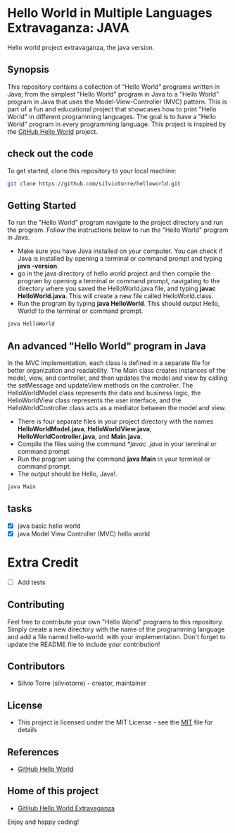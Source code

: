 # Hello World in Multiple Languages Extravaganza: JAVA
Hello world project extravaganza, the java version.
## Synopsis
This repository contains a collection of "Hello World" programs written in Java; from the simplest "Hello World" program in Java to a "Hello World" program in Java that uses the Model-View-Controller (MVC) pattern. This is part of a fun and educational project that showcases how to print "Hello World" in different programming languages. The goal is to have a "Hello World" program in every programming language. This project is inspired by the [GitHub Hello World](https://docs.github.com/en/get-started/quickstart/hello-world) project.
 
## check out the code
To get started, clone this repository to your local machine:
```bash
git clone https://github.com/silviotorre/helloworld.git
```
## Getting Started
To run the "Hello World" program navigate to the project directory and run the program. Follow the instructions below to run the "Hello World" program in Java.

- Make sure you have Java installed on your computer. You can check if Java is installed by opening a terminal or command prompt and typing **java -version**.
- go in the java directory of hello world project and then compile the program by opening a terminal or command prompt, navigating to the directory where you saved the HelloWorld.java file, and typing **javac HelloWorld.java**. This will create a new file called HelloWorld.class.
- Run the program by typing **java HelloWorld**. This should output Hello, World! to the terminal or command prompt.

```bash
java HelloWorld
```
## An advanced "Hello World" program in Java
In the MVC implementation, each class is defined in a separate file for better organization and readability. The Main class creates instances of the model, view, and controller, and then updates the model and view by calling the setMessage and updateView methods on the controller. The HelloWorldModel class represents the data and business logic, the HelloWorldView class represents the user interface, and the HelloWorldController class acts as a mediator between the model and view.

- There is four separate files in your project directory with the names **HelloWorldModel.java**, **HelloWorldView.java**, **HelloWorldController.java**, and **Main.java**.
- Compile the files using the command **javac *.java** in your terminal or command prompt
- Run the program using the command **java Main** in your terminal or command prompt.
- The output should be Hello, Java!.

```bash
java Main
```


## tasks
- [x] java basic hello world
- [x] java Model View Controller (MVC) hello world

# Extra Credit
- [ ] Add tests

## Contributing
Feel free to contribute your own "Hello World" programs to this repository. Simply create a new directory with the name of the programming language and add a file named hello-world.<extension> with your implementation. Don't forget to update the README file to include your contribution!

## Contributors
- Silvio Torre (silviotorre)  - creator, maintainer

## License
- This project is licensed under the MIT License - see the [MIT](https://choosealicense.com/licenses/mit/) file for details

## References
- [GitHub Hello World](https://docs.github.com/en/get-started/quickstart/hello-world)

## Home of this project
- [GitHub Hello World Extravaganza](https://github.com/silviotorre/helloworld/)

Enjoy and happy coding!